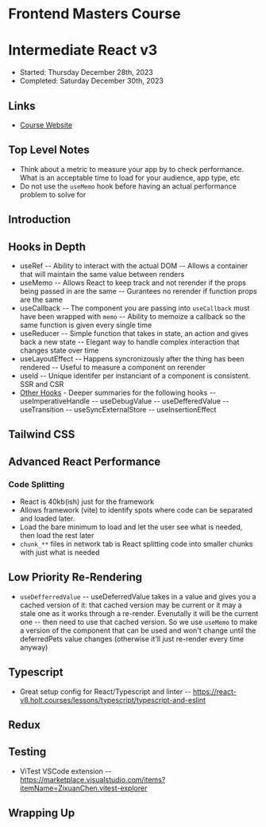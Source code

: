 # Frontend Masters Course

# Intermediate React v3

- Started: Thursday December 28th, 2023
- Completed: Saturday December 30th, 2023

## Links

- [Course Website](https://react-v8.holt.courses/lessons/intermediate-react-v5/welcome-to-intermediate-react-v5)

## Top Level Notes
- Think about a metric to measure your app by to check performance. What is an acceptable time to load for your audience, app type, etc
- Do not use the `useMemo` hook before having an actual performance problem to solve for
## Introduction

## Hooks in Depth
- useRef
  -- Ability to interact with the actual DOM
  -- Allows a container that will maintain the same value between renders
- useMemo
  -- Allows React to keep track and not rerender if the props being passed in are the same
  -- Gurantees no rerender if function props are the same
- useCallback
  -- The component you are passing into `useCallback` must have been wrapped with `memo`
  -- Ability to memoize a callback so the same function is given every single time
- useReducer
  -- Simple function that takes in state, an action and gives back a new state
  -- Elegant way to handle complex interaction that changes state over time
- useLayoutEffect
  -- Happens syncronizously after the thing has been rendered
  -- Useful to measure a component on rerender
- useId
  -- Unique identifer per instanciant of a component is consistent. SSR and CSR
- [Other Hooks](https://react-v8.holt.courses/lessons/hooks-in-depth/others) - Deeper summaries for the following hooks
  -- useImperativeHandle
  -- useDebugValue
  -- useDefferedValue
  -- useTransition
  -- useSyncExternalStore
  -- useInsertionEffect

## Tailwind CSS

## Advanced React Performance
### Code Splitting
- React is 40kb(ish) just for the framework
- Allows framework (vite) to identify spots where code can be separated and loaded later. 
- Load the bare minimum to load and let the user see what is needed, then load the rest later
- `chunk_**` files in network tab is React splitting code into smaller chunks with just what is needed
## Low Priority Re-Rendering
- `useDefferredValue`
-- useDeferredValue takes in a value and gives you a cached version of it: that cached version may be current or it may a stale one as it works through a re-render. Evenutally it will be the current one
-- then need to use that cached version. So we use `useMemo` to make a version of the component that can be used and won't change until the deferredPets value changes (otherwise it'll just re-render every time anyway)
## Typescript
- Great setup config for React/Typescript and linter
-- https://react-v8.holt.courses/lessons/typescript/typescript-and-eslint
## Redux

## Testing
- ViTest VSCode extension
-- https://marketplace.visualstudio.com/items?itemName=ZixuanChen.vitest-explorer

## Wrapping Up

